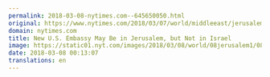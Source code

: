 ```yaml
---
permalink: 2018-03-08-nytimes.com--645650050.html
original: https://www.nytimes.com/2018/03/07/world/middleeast/jerusalem-embassy-occupied-territory.html?partner=rss&amp;emc=rss
domain: nytimes.com
title: New U.S. Embassy May Be in Jerusalem, but Not in Israel
image: https://static01.nyt.com/images/2018/03/08/world/08jerusalem1/08jerusalem1-mediumThreeByTwo440.jpg
date: 2018-03-08 00:13:07
translations: en
---
```


